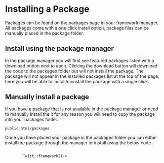 # Installing a Package

Packages can be found on the packages page in your framework manager. All packages come with a one click install option, package files can be manually placed in the package folder.
 
## Install using the package manager

In the package manager you will first see featured packages listed with a download button next to each. Clicking the download button will download the code to the packages folder but will not install the package.
The package will not appear in the installed packages list at the top of the page, here you will be able to install/uninstall the package with a single click.

## Manually install a package

If you have a package that is not available in the package manager or need to manually install the it for any reason you will need to copy the package into your packages folder.

`public_html/packages`

Once you have placed your package in the packages folder you can either install the package through the manager or install using the below code.

```php

		Twist::framework()->
```